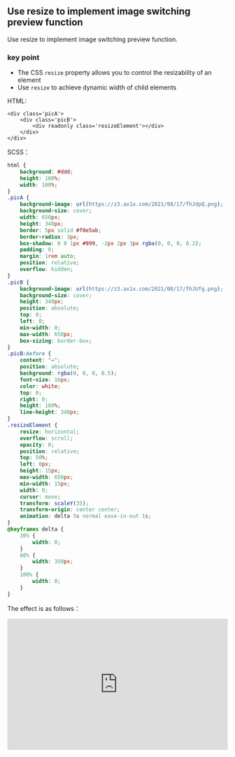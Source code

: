 ## Use resize to implement image switching preview function

Use resize to implement image switching preview function.

### key point

+ The CSS `resize` property allows you to control the resizability of an element
+ Use `resize` to achieve dynamic width of child elements

HTML:

```
<div class='picA'>
    <div class='picB'>
        <div readonly class='resizeElement'></div>
    </div>
</div>
```

SCSS：
```scss
html {
    background: #ddd;
    height: 100%;
    width: 100%;
}
.picA {
    background-image: url(https://z3.ax1x.com/2021/08/17/fhJdpQ.png);
    background-size: cover;
    width: 650px;
    height: 340px;
    border: 5px solid #f0e5ab;
    border-radius: 3px;
    box-shadow: 0 0 1px #999, -2px 2px 3px rgba(0, 0, 0, 0.2);
    padding: 0;
    margin: 1rem auto;
    position: relative;
    overflow: hidden;
}
.picB {
    background-image: url(https://z3.ax1x.com/2021/08/17/fhJUfg.png);
    background-size: cover;
    height: 340px;
    position: absolute;
    top: 0;
    left: 0;
    min-width: 0;
    max-width: 650px;
    box-sizing: border-box;
}
.picB:before {
    content: "↔";
    position: absolute;
    background: rgba(0, 0, 0, 0.5);
    font-size: 16px;
    color: white;
    top: 0;
    right: 0;
    height: 100%;
    line-height: 340px;
}
.resizeElement {
    resize: horizontal;
    overflow: scroll;
    opacity: 0;
    position: relative;
    top: 50%;
    left: 0px;
    height: 15px;
    max-width: 650px;
    min-width: 15px;
    width: 0;
    cursor: move;
    transform: scaleY(35);
    transform-origin: center center;
    animation: delta 5s normal ease-in-out 1s;
}
@keyframes delta {
    30% {
        width: 0;
    }
    60% {
        width: 350px;
    }
    100% {
        width: 0;
    }
}
```

The effect is as follows：

<iframe height="300" style="width: 100%;" scrolling="no" title="css-resize-switch-picture" src="https://codepen.io/dvha/embed/gOZdMOM?default-tab=html%2Cresult" frameborder="no" loading="lazy" allowtransparency="true" allowfullscreen="true">
  See the Pen <a href="https://codepen.io/dvha/pen/gOZdMOM">
  css-resize-switch-picture</a> by HaDV (<a href="https://codepen.io/dvha">@dvha</a>)
  on <a href="https://codepen.io">CodePen</a>.
</iframe>
